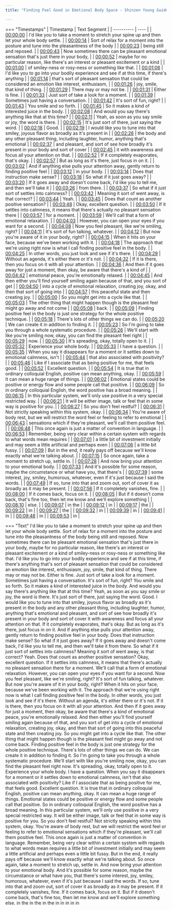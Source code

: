 ```yaml
---
title: "Finding Feel Good in Emotional Body Space - Shinzen Young Guides a Student"

---
```

=== "Timestamps"
    | Timestamp | Text Segment |
    | ---------- | ----  |
    | [00:00:00](https://www.youtube.com/watch?v=WLzTRHay_Tw&t=0) |  I'd like you to take a moment to stretch your spine up and then let your whole body settle. |
    | [00:00:14](https://www.youtube.com/watch?v=WLzTRHay_Tw&t=14) |  Sort of relax for a moment into the posture and tune into the pleasantness of the body |
    | [00:00:23](https://www.youtube.com/watch?v=WLzTRHay_Tw&t=23) |  being still and reposed. |
    | [00:00:43](https://www.youtube.com/watch?v=WLzTRHay_Tw&t=43) |  Now sometimes there can be pleasant emotional sensation that's just there in your body, |
    | [00:00:52](https://www.youtube.com/watch?v=WLzTRHay_Tw&t=52) |  maybe for no particular reason, like there's an interest or pleasant excitement or a kind |
    | [00:01:00](https://www.youtube.com/watch?v=WLzTRHay_Tw&t=60) |  of smiley-ness or rosy-ness or something like that. |
    | [00:01:06](https://www.youtube.com/watch?v=WLzTRHay_Tw&t=66) |  I'd like you to go into your bodily experience and see if at this time, if there's anything |
    | [00:01:14](https://www.youtube.com/watch?v=WLzTRHay_Tw&t=74) |  that's sort of pleasant sensation that could be considered an emotion like interest, enthusiasm, |
    | [00:01:26](https://www.youtube.com/watch?v=WLzTRHay_Tw&t=86) |  joy, smile, that kind of thing. |
    | [00:01:29](https://www.youtube.com/watch?v=WLzTRHay_Tw&t=89) |  There may or may not be. |
    | [00:01:31](https://www.youtube.com/watch?v=WLzTRHay_Tw&t=91) |  Either is fine. |
    | [00:01:33](https://www.youtube.com/watch?v=WLzTRHay_Tw&t=93) |  Just sort of take a look for a moment. |
    | [00:01:39](https://www.youtube.com/watch?v=WLzTRHay_Tw&t=99) |  Sometimes just having a conversation. |
    | [00:01:42](https://www.youtube.com/watch?v=WLzTRHay_Tw&t=102) |  It's sort of fun, right? |
    | [00:01:43](https://www.youtube.com/watch?v=WLzTRHay_Tw&t=103) |  You smile and so forth. |
    | [00:01:45](https://www.youtube.com/watch?v=WLzTRHay_Tw&t=105) |  So it makes a kind of interested juice in the body. |
    | [00:02:08](https://www.youtube.com/watch?v=WLzTRHay_Tw&t=128) |  And would you say there's anything like that at this time? |
    | [00:02:11](https://www.youtube.com/watch?v=WLzTRHay_Tw&t=131) |  Yeah, as soon as you say smile or joy, the word is there. |
    | [00:02:15](https://www.youtube.com/watch?v=WLzTRHay_Tw&t=135) |  It's just sort of there, just saying the word. |
    | [00:02:18](https://www.youtube.com/watch?v=WLzTRHay_Tw&t=138) |  Good. |
    | [00:02:19](https://www.youtube.com/watch?v=WLzTRHay_Tw&t=139) |  I would like you to tune into that smiley, joyous flavor as broadly as it's present in |
    | [00:02:26](https://www.youtube.com/watch?v=WLzTRHay_Tw&t=146) |  the body and any other pleasant thing, including laughter, humor, anything that's emotional |
    | [00:02:37](https://www.youtube.com/watch?v=WLzTRHay_Tw&t=157) |  and pleasant, and sort of see how broadly it's present in your body and sort of cover |
    | [00:02:45](https://www.youtube.com/watch?v=WLzTRHay_Tw&t=165) |  it with awareness and focus all your attention on that. |
    | [00:02:52](https://www.youtube.com/watch?v=WLzTRHay_Tw&t=172) |  If it completely evaporates, that's okay. |
    | [00:02:57](https://www.youtube.com/watch?v=WLzTRHay_Tw&t=177) |  But as long as it's there, just focus in on it. |
    | [00:03:02](https://www.youtube.com/watch?v=WLzTRHay_Tw&t=182) |  And if anything else pulls your attention away, gently return to finding positive feel |
    | [00:03:12](https://www.youtube.com/watch?v=WLzTRHay_Tw&t=192) |  in your body. |
    | [00:03:14](https://www.youtube.com/watch?v=WLzTRHay_Tw&t=194) |  Does that instruction make sense? |
    | [00:03:18](https://www.youtube.com/watch?v=WLzTRHay_Tw&t=198) |  So what if it just goes away? |
    | [00:03:20](https://www.youtube.com/watch?v=WLzTRHay_Tw&t=200) |  If it goes away and doesn't come back, I'd like you to tell me, and then we'll take it |
    | [00:03:26](https://www.youtube.com/watch?v=WLzTRHay_Tw&t=206) |  from there. |
    | [00:03:37](https://www.youtube.com/watch?v=WLzTRHay_Tw&t=217) |  So what if it just sort of settles into calmness? |
    | [00:03:42](https://www.youtube.com/watch?v=WLzTRHay_Tw&t=222) |  Meaning it sort of went away, is that correct? |
    | [00:03:44](https://www.youtube.com/watch?v=WLzTRHay_Tw&t=224) |  Yeah. |
    | [00:03:45](https://www.youtube.com/watch?v=WLzTRHay_Tw&t=225) |  Does that count as another positive sensation? |
    | [00:03:48](https://www.youtube.com/watch?v=WLzTRHay_Tw&t=228) |  Okay, excellent question. |
    | [00:03:50](https://www.youtube.com/watch?v=WLzTRHay_Tw&t=230) |  If it settles into calmness, it means that there's actually no pleasant sensation there |
    | [00:03:57](https://www.youtube.com/watch?v=WLzTRHay_Tw&t=237) |  for a moment. |
    | [00:03:59](https://www.youtube.com/watch?v=WLzTRHay_Tw&t=239) |  We'll call that a form of emotional relaxation. |
    | [00:04:03](https://www.youtube.com/watch?v=WLzTRHay_Tw&t=243) |  However, you can open your eyes if you want for a second. |
    | [00:04:08](https://www.youtube.com/watch?v=WLzTRHay_Tw&t=248) |  Now you feel pleasant, like we're smiling, right? |
    | [00:04:11](https://www.youtube.com/watch?v=WLzTRHay_Tw&t=251) |  It's sort of fun talking, whatever. |
    | [00:04:12](https://www.youtube.com/watch?v=WLzTRHay_Tw&t=252) |  But now you're aware of it in your body, right? |
    | [00:04:15](https://www.youtube.com/watch?v=WLzTRHay_Tw&t=255) |  When it hits on your face, because we've been working with it. |
    | [00:04:18](https://www.youtube.com/watch?v=WLzTRHay_Tw&t=258) |  The approach that we're using right now is what I call finding positive feel in the body. |
    | [00:04:25](https://www.youtube.com/watch?v=WLzTRHay_Tw&t=265) |  In other words, you just look and see if it's there. |
    | [00:04:29](https://www.youtube.com/watch?v=WLzTRHay_Tw&t=269) |  Without an agenda, it's either there or it's not. |
    | [00:04:32](https://www.youtube.com/watch?v=WLzTRHay_Tw&t=272) |  If it is there, then you focus on it with all your attention. |
    | [00:04:36](https://www.youtube.com/watch?v=WLzTRHay_Tw&t=276) |  And then if it goes away for just a moment, then okay, be aware that there's a kind of |
    | [00:04:42](https://www.youtube.com/watch?v=WLzTRHay_Tw&t=282) |  emotional peace, you're emotionally relaxed. |
    | [00:04:45](https://www.youtube.com/watch?v=WLzTRHay_Tw&t=285) |  And then either you'll find yourself smiling again because of that, and you sort of get |
    | [00:04:50](https://www.youtube.com/watch?v=WLzTRHay_Tw&t=290) |  into a cycle of emotional relaxation, creating joy, okay, and then that sort of going into |
    | [00:04:57](https://www.youtube.com/watch?v=WLzTRHay_Tw&t=297) |  this peaceful state and then creating joy. |
    | [00:05:00](https://www.youtube.com/watch?v=WLzTRHay_Tw&t=300) |  So you might get into a cycle like that. |
    | [00:05:03](https://www.youtube.com/watch?v=WLzTRHay_Tw&t=303) |  The other thing that might happen though is the pleasant feel might go away and not come |
    | [00:05:08](https://www.youtube.com/watch?v=WLzTRHay_Tw&t=308) |  back. |
    | [00:05:09](https://www.youtube.com/watch?v=WLzTRHay_Tw&t=309) |  Finding positive feel in the body is just one strategy for the whole positive technique. |
    | [00:05:18](https://www.youtube.com/watch?v=WLzTRHay_Tw&t=318) |  There's lots of other things we can do. |
    | [00:05:20](https://www.youtube.com/watch?v=WLzTRHay_Tw&t=320) |  We can create it in addition to finding it. |
    | [00:05:23](https://www.youtube.com/watch?v=WLzTRHay_Tw&t=323) |  So I'm going to take you through a whole systematic procedure. |
    | [00:05:26](https://www.youtube.com/watch?v=WLzTRHay_Tw&t=326) |  We'll start with like you're smiling now, okay, you can find the pleasant feel right |
    | [00:05:29](https://www.youtube.com/watch?v=WLzTRHay_Tw&t=329) |  now. |
    | [00:05:30](https://www.youtube.com/watch?v=WLzTRHay_Tw&t=330) |  It's spreading, okay, totally open to it. |
    | [00:05:32](https://www.youtube.com/watch?v=WLzTRHay_Tw&t=332) |  Experience your whole body. |
    | [00:05:33](https://www.youtube.com/watch?v=WLzTRHay_Tw&t=333) |  I have a question. |
    | [00:05:35](https://www.youtube.com/watch?v=WLzTRHay_Tw&t=335) |  When you say it disappears for a moment or it settles down to emotional calmness, isn't |
    | [00:05:44](https://www.youtube.com/watch?v=WLzTRHay_Tw&t=344) |  that also associated with positivity? |
    | [00:05:46](https://www.youtube.com/watch?v=WLzTRHay_Tw&t=346) |  Like if I associate that as being positive for me, that feels good. |
    | [00:05:52](https://www.youtube.com/watch?v=WLzTRHay_Tw&t=352) |  Excellent question. |
    | [00:05:54](https://www.youtube.com/watch?v=WLzTRHay_Tw&t=354) |  It is true that in ordinary colloquial English, positive can mean anything, okay. |
    | [00:05:59](https://www.youtube.com/watch?v=WLzTRHay_Tw&t=359) |  It can mean a huge range of things. |
    | [00:06:02](https://www.youtube.com/watch?v=WLzTRHay_Tw&t=362) |  Emotional states could be positive or energy flow and some people call that positive. |
    | [00:06:09](https://www.youtube.com/watch?v=WLzTRHay_Tw&t=369) |  So in ordinary colloquial English, the word positive has a broad meaning. |
    | [00:06:15](https://www.youtube.com/watch?v=WLzTRHay_Tw&t=375) |  In this particular system, we'll only use positive in a very special restricted way. |
    | [00:06:21](https://www.youtube.com/watch?v=WLzTRHay_Tw&t=381) |  It will be either image, talk or feel that in some way is positive for you. |
    | [00:06:27](https://www.youtube.com/watch?v=WLzTRHay_Tw&t=387) |  So you don't feel restful? |
    | [00:06:31](https://www.youtube.com/watch?v=WLzTRHay_Tw&t=391) |  Not strictly speaking within this system, okay. |
    | [00:06:34](https://www.youtube.com/watch?v=WLzTRHay_Tw&t=394) |  You're aware of body rest, but we will restrict the word feel or feeling to refer to emotional |
    | [00:06:43](https://www.youtube.com/watch?v=WLzTRHay_Tw&t=403) |  sensations which if they're pleasant, we'll call them positive feel. |
    | [00:06:48](https://www.youtube.com/watch?v=WLzTRHay_Tw&t=408) |  This once again is just a matter of convention in language. |
    | [00:06:53](https://www.youtube.com/watch?v=WLzTRHay_Tw&t=413) |  Remember, being very clear within a certain system with regards to what words mean requires |
    | [00:07:01](https://www.youtube.com/watch?v=WLzTRHay_Tw&t=421) |  a little bit of investment initially and may seem a little artificial and perhaps even |
    | [00:07:06](https://www.youtube.com/watch?v=WLzTRHay_Tw&t=426) |  a little bit fussy. |
    | [00:07:09](https://www.youtube.com/watch?v=WLzTRHay_Tw&t=429) |  But in the end, it really pays off because we'll know exactly what we're talking about. |
    | [00:07:15](https://www.youtube.com/watch?v=WLzTRHay_Tw&t=435) |  So once again, take a moment to stretch up, settle in. |
    | [00:07:28](https://www.youtube.com/watch?v=WLzTRHay_Tw&t=448) |  And now bring your attention to your emotional body. |
    | [00:07:33](https://www.youtube.com/watch?v=WLzTRHay_Tw&t=453) |  And it's possible for some reason, maybe the circumstance or what have you, that there's |
    | [00:07:39](https://www.youtube.com/watch?v=WLzTRHay_Tw&t=459) |  some interest, joy, smiley, humorous, whatever, even if it's just because I said the words. |
    | [00:07:49](https://www.youtube.com/watch?v=WLzTRHay_Tw&t=469) |  If so, tune into that and zoom out, sort of cover it as broadly as it may be present. |
    | [00:07:56](https://www.youtube.com/watch?v=WLzTRHay_Tw&t=476) |  If it completely vanishes, fine. |
    | [00:08:00](https://www.youtube.com/watch?v=WLzTRHay_Tw&t=480) |  If it comes back, focus on it. |
    | [00:08:05](https://www.youtube.com/watch?v=WLzTRHay_Tw&t=485) |  But if it doesn't come back, that's fine too, then let me know and we'll explore something |
    | [00:08:10](https://www.youtube.com/watch?v=WLzTRHay_Tw&t=490) |  else. |
    | [00:09:07](https://www.youtube.com/watch?v=WLzTRHay_Tw&t=547) |  in the |
    | [00:09:12](https://www.youtube.com/watch?v=WLzTRHay_Tw&t=552) |  in |
    | [00:09:17](https://www.youtube.com/watch?v=WLzTRHay_Tw&t=557) |  the |
    | [00:09:22](https://www.youtube.com/watch?v=WLzTRHay_Tw&t=562) |  in |
    | [00:09:27](https://www.youtube.com/watch?v=WLzTRHay_Tw&t=567) |  the |
    | [00:09:32](https://www.youtube.com/watch?v=WLzTRHay_Tw&t=572) |  in |
    | [00:09:39](https://www.youtube.com/watch?v=WLzTRHay_Tw&t=579) |  in |
    | [00:09:41](https://www.youtube.com/watch?v=WLzTRHay_Tw&t=581) |  in |
    | [00:09:48](https://www.youtube.com/watch?v=WLzTRHay_Tw&t=588) |  in |
    | [00:09:53](https://www.youtube.com/watch?v=WLzTRHay_Tw&t=593) |  in |

=== "Text"
     I'd like you to take a moment to stretch your spine up and then let your whole body settle. Sort of relax for a moment into the posture and tune into the pleasantness of the body being still and reposed. Now sometimes there can be pleasant emotional sensation that's just there in your body, maybe for no particular reason, like there's an interest or pleasant excitement or a kind of smiley-ness or rosy-ness or something like that. I'd like you to go into your bodily experience and see if at this time, if there's anything that's sort of pleasant sensation that could be considered an emotion like interest, enthusiasm, joy, smile, that kind of thing. There may or may not be. Either is fine. Just sort of take a look for a moment. Sometimes just having a conversation. It's sort of fun, right? You smile and so forth. So it makes a kind of interested juice in the body. And would you say there's anything like that at this time? Yeah, as soon as you say smile or joy, the word is there. It's just sort of there, just saying the word. Good. I would like you to tune into that smiley, joyous flavor as broadly as it's present in the body and any other pleasant thing, including laughter, humor, anything that's emotional and pleasant, and sort of see how broadly it's present in your body and sort of cover it with awareness and focus all your attention on that. If it completely evaporates, that's okay. But as long as it's there, just focus in on it. And if anything else pulls your attention away, gently return to finding positive feel in your body. Does that instruction make sense? So what if it just goes away? If it goes away and doesn't come back, I'd like you to tell me, and then we'll take it from there. So what if it just sort of settles into calmness? Meaning it sort of went away, is that correct? Yeah. Does that count as another positive sensation? Okay, excellent question. If it settles into calmness, it means that there's actually no pleasant sensation there for a moment. We'll call that a form of emotional relaxation. However, you can open your eyes if you want for a second. Now you feel pleasant, like we're smiling, right? It's sort of fun talking, whatever. But now you're aware of it in your body, right? When it hits on your face, because we've been working with it. The approach that we're using right now is what I call finding positive feel in the body. In other words, you just look and see if it's there. Without an agenda, it's either there or it's not. If it is there, then you focus on it with all your attention. And then if it goes away for just a moment, then okay, be aware that there's a kind of emotional peace, you're emotionally relaxed. And then either you'll find yourself smiling again because of that, and you sort of get into a cycle of emotional relaxation, creating joy, okay, and then that sort of going into this peaceful state and then creating joy. So you might get into a cycle like that. The other thing that might happen though is the pleasant feel might go away and not come back. Finding positive feel in the body is just one strategy for the whole positive technique. There's lots of other things we can do. We can create it in addition to finding it. So I'm going to take you through a whole systematic procedure. We'll start with like you're smiling now, okay, you can find the pleasant feel right now. It's spreading, okay, totally open to it. Experience your whole body. I have a question. When you say it disappears for a moment or it settles down to emotional calmness, isn't that also associated with positivity? Like if I associate that as being positive for me, that feels good. Excellent question. It is true that in ordinary colloquial English, positive can mean anything, okay. It can mean a huge range of things. Emotional states could be positive or energy flow and some people call that positive. So in ordinary colloquial English, the word positive has a broad meaning. In this particular system, we'll only use positive in a very special restricted way. It will be either image, talk or feel that in some way is positive for you. So you don't feel restful? Not strictly speaking within this system, okay. You're aware of body rest, but we will restrict the word feel or feeling to refer to emotional sensations which if they're pleasant, we'll call them positive feel. This once again is just a matter of convention in language. Remember, being very clear within a certain system with regards to what words mean requires a little bit of investment initially and may seem a little artificial and perhaps even a little bit fussy. But in the end, it really pays off because we'll know exactly what we're talking about. So once again, take a moment to stretch up, settle in. And now bring your attention to your emotional body. And it's possible for some reason, maybe the circumstance or what have you, that there's some interest, joy, smiley, humorous, whatever, even if it's just because I said the words. If so, tune into that and zoom out, sort of cover it as broadly as it may be present. If it completely vanishes, fine. If it comes back, focus on it. But if it doesn't come back, that's fine too, then let me know and we'll explore something else. in the in the in the in in in in in